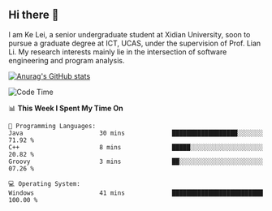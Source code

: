 ## Hi there 👋
I am Ke Lei, a senior undergraduate student at Xidian University, soon to pursue a graduate degree at ICT, UCAS, under the supervision of Prof. Lian Li. My research interests mainly lie in the intersection of software engineering and program analysis.
<!--
**KrystalRay/KrystalRay** is a ✨ _special_ ✨ repository because its `README.md` (this file) appears on your GitHub profile.

Here are some ideas to get you started:

- 🔭 I’m currently working on ...
- 🌱 I’m currently learning ...
- 👯 I’m looking to collaborate on ...
- 🤔 I’m looking for help with ...
- 💬 Ask me about ...
- 📫 How to reach me: ...
- 😄 Pronouns: ...
- ⚡ Fun fact: ...
-->
[![Anurag's GitHub stats](https://github-readme-stats.vercel.app/api?username=KrystalRay)](https://github.com/anuraghazra/github-readme-stats)
<!--START_SECTION:waka-->
![Code Time](http://img.shields.io/badge/Code%20Time-45%20hrs%2017%20mins-blue)

📊 **This Week I Spent My Time On** 

```text
💬 Programming Languages: 
Java                     30 mins             ██████████████████░░░░░░░   71.92 % 
C++                      8 mins              █████░░░░░░░░░░░░░░░░░░░░   20.82 % 
Groovy                   3 mins              ██░░░░░░░░░░░░░░░░░░░░░░░   07.26 % 

💻 Operating System: 
Windows                  41 mins             █████████████████████████   100.00 % 
```


<!--END_SECTION:waka-->
